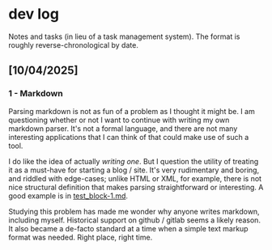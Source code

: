 
# dev log

Notes and tasks (in lieu of a task management system). The format is roughly reverse-chronological by date.

## [10/04/2025]

### 1 - Markdown

Parsing markdown is not as fun of a problem as I thought it might be. I am questioning whether or not I want to continue with writing my own markdown parser. It's not a formal language, and there are not many interesting applications that I can think of that could make use of such a tool.

I do like the idea of actually _writing one_. But I question the utility of treating it as a must-have for starting a blog / site. It's very rudimentary and boring, and riddled with edge-cases; unlike HTML or XML, for example, there is not nice structural definition that makes parsing straightforward or interesting. A good example is in [test_block-1.md](../test-data//md/custom/test_block-1.md).

Studying this problem has made me wonder why anyone writes markdown, including myself. Historical support on github / gitlab seems a likely reason. It also became a de-facto standard at a time when a simple text markup format was needed. Right place, right time.